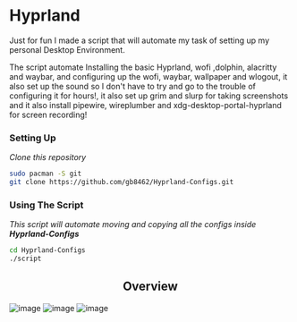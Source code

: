 # Hyprland

Just for fun I made a script that will automate my task of setting up my personal Desktop Environment.

The script automate Installing the basic Hyprland, wofi ,dolphin, alacritty and waybar, and configuring up the wofi, waybar, wallpaper and wlogout, it also set up the sound so I don't have to try and go to the trouble of configuring it for hours!, it also set up grim and slurp for taking screenshots and it also install pipewire, wireplumber and xdg-desktop-portal-hyprland for screen recording!

### Setting Up
_Clone this repository_
```bash
sudo pacman -S git
git clone https://github.com/gb8462/Hyprland-Configs.git
```

### Using The Script
_This script will automate moving and copying all the configs inside **Hyprland-Configs**_
```bash
cd Hyprland-Configs
./script
```

<h2 align="center">Overview</h2>

![image](https://github.com/user-attachments/assets/b896442a-96ec-418b-a22c-87eb215ec55a)
![image](https://github.com/user-attachments/assets/3b6f28d6-0470-400a-b07d-2ca1a5a6c196)
![image](https://github.com/user-attachments/assets/64cb0841-e36f-4c9e-98f3-31291d54c197)
